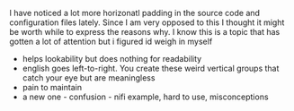 
I have noticed a lot more horizonatl padding in the source code and
configuration files lately. Since I am very opposed to this I thought
it might be worth while to express the reasons why. I know this is a topic
that has gotten a lot of attention but i figured id weigh in myself



+ helps lookability but does nothing for readability
+ english goes left-to-right. You create these weird vertical
groups that catch your eye but are meaningless
+ pain to maintain
+ a new one - confusion - nifi example, hard to use, misconceptions
